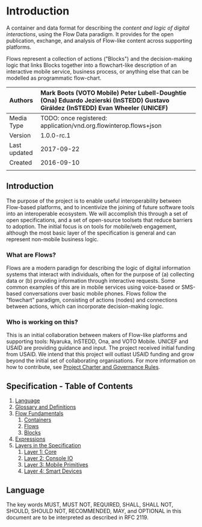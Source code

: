 # Introduction

A container and data format for describing the _content and logic of digital interactions_, using the Flow Data paradigm. It provides for the open publication, exchange, and analysis of Flow-like content across supporting platforms.

Flows represent a collection of actions \("Blocks"\) and the decision-making logic that links Blocks together into a flowchart-like description of an interactive mobile service, business process, or anything else that can be modelled as programmatic flow-chart.

| Authors | Mark Boots \(VOTO Mobile\)  Peter Lubell-Doughtie \(Ona\)  Eduardo Jezierski \(InSTEDD\)  Gustavo Giráldez \(InSTEDD\)  Evan Wheeler \(UNICEF\) |
| :--- | :--- |
| Media Type | TODO: once registered: application/vnd.org.flowinterop.flows+json |
| Version | 1.0.0-rc.1 |
| Last updated | 2017-09-22 |
| Created | 2016-09-10 |
|  |  |

## Introduction

The purpose of the project is to enable useful interoperability between Flow-based platforms, and to incentivize the joining of future software tools into an interoperable ecosystem. We will accomplish this through a set of open specifications, and a set of open-source toolsets that reduce barriers to adoption. The initial focus is on tools for mobile/web engagement, although the most basic layer of the specification is general and can represent non-mobile business logic.

### What are Flows?

Flows are a modern paradign for describing the logic of digital information systems that interact with individuals, often for the purpose of \(a\) collecting data or \(b\) providing information through interactive requests. Some common examples of this are in mobile services using voice-based or SMS-based conversations over basic mobile phones. Flows follow the "flowchart" paradigm, consisting of actions \(nodes\) and connections between actions, which can incorporate decision-making logic.

### Who is working on this?

This is an initial collaboration between makers of Flow-like platforms and supporting tools: Nyaruka, InSTEDD, Ona, and VOTO Mobile. UNICEF and USAID are providing guidance and input. The project received initial funding from USAID. We intend that this project will outlast USAID funding and grow beyond the initial set of collaborating organisations. For more information on how to contribute, see [Project Charter and Governance Rules](https://github.com/floip/flow-specification/tree/7a09ac6d0cd28370fd159bce33d69f61c8eb4c30/charter.md).

## Specification - Table of Contents

1. [Language](./#language)
2. [Glossary and Definitions](glossary.md)
3. [Flow Fundamentals](flows.md)
   1. [Containers](flows.md#containers)
   2. [Flows](flows.md#flows)
   3. [Blocks](flows.md#blocks)
4. [Expressions](expressions.md)
5. [Layers in the Specification](layers/)
   1. [Layer 1: Core](layers/blocks.md)
   2. [Layer 2: Console IO](layers/blocks-1.md)
   3. [Layer 3: Mobile Primitives](layers/blocks-2.md)
   4. [Layer 4: Smart Devices](layers/blocks-3.md)

## Language

The key words MUST, MUST NOT, REQUIRED, SHALL, SHALL NOT, SHOULD, SHOULD NOT, RECOMMENDED, MAY, and OPTIONAL in this document are to be interpreted as described in RFC 2119.

